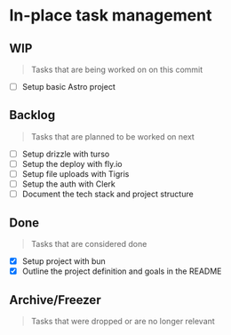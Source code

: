# In-place task management

## WIP

> Tasks that are being worked on on this commit

- [ ] Setup basic Astro project

## Backlog

> Tasks that are planned to be worked on next

- [ ] Setup drizzle with turso
- [ ] Setup the deploy with fly.io
- [ ] Setup file uploads with Tigris
- [ ] Setup the auth with Clerk
- [ ] Document the tech stack and project structure

## Done

> Tasks that are considered done

- [x] Setup project with bun
- [x] Outline the project definition and goals in the README

## Archive/Freezer

> Tasks that were dropped or are no longer relevant
